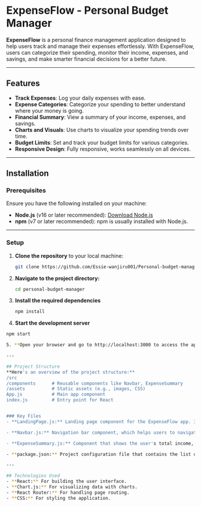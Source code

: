 # ExpenseFlow - Personal Budget Manager

**ExpenseFlow** is a personal finance management application designed to help users track and manage their expenses effortlessly. With ExpenseFlow, users can categorize their spending, monitor their income, expenses, and savings, and make smarter financial decisions for a better future.

---

## Features

- **Track Expenses**: Log your daily expenses with ease.
- **Expense Categories**: Categorize your spending to better understand where your money is going.
- **Financial Summary**: View a summary of your income, expenses, and savings.
- **Charts and Visuals**: Use charts to visualize your spending trends over time.
- **Budget Limits**: Set and track your budget limits for various categories.
- **Responsive Design**: Fully responsive, works seamlessly on all devices.

---

## Installation

### Prerequisites

Ensure you have the following installed on your machine:

- **Node.js** (v16 or later recommended): [Download Node.js](https://nodejs.org/)
- **npm** (v7 or later recommended): npm is usually installed with Node.js.

---

### Setup

1. **Clone the repository** to your local machine:

   ```bash
   git clone https://github.com/Essie-wanjiru001/Personal-budget-manager.git

2. **Navigate to the project directory:**
   ```bash
   cd personal-budget-manager

3. **Install the required dependencies**
   ```bash
   npm install

4. **Start the development server**
  ```bash
  npm start

5. **Open your browser and go to http://localhost:3000 to access the app.**

---

## Project Structure
**Here's an overview of the project structure:**
/src
  /components      # Reusable components like Navbar, ExpenseSummary
  /assets          # Static assets (e.g., images, CSS)
  App.js           # Main app component
  index.js         # Entry point for React


### Key Files
- **LandingPage.js:** Landing page component for the ExpenseFlow app. It contains a welcoming interface with an introduction to the app’s functionality.

- **Navbar.js:** Navigation bar component, which helps users to navigate between different pages of the application.

- **ExpenseSummary.js:** Component that shows the user's total income, expenses, savings, and budget limits using a summary and charts.

- **package.json:** Project configuration file that contains the list of dependencies and scripts to run and build the app.

---

## Technologies Used
- **React:** For building the user interface.
- **Chart.js:** For visualizing data with charts.
- **React Router:** For handling page routing.
- **CSS:** For styling the application.
